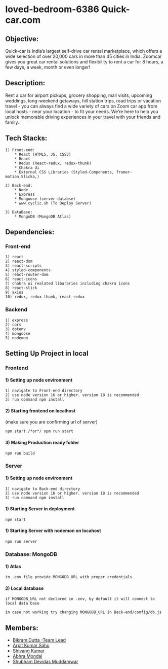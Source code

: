 # loved-bedroom-6386 Quick-car.com

## Objective:
Quick-car is India’s largest self-drive car rental marketplace, which offers a wide selection of over 20,000 cars in more than 45 cities in India. Zoomcar gives you great car rental solutions and flexibility to rent a car for 8 hours, a few days, a week, month or even longer!

## Description:

Rent a car for airport pickups, grocery shopping, mall visits, upcoming weddings, long-weekend getaways, hill station trips, road trips or vacation travel - you can always find a wide variety of cars on Zoom car app from local hosts - near your location - to fit your needs. We’re here to help you unlock memorable driving experiences in your travel with your friends and family.

## Tech Stacks:
    
    1) Front-end:
        * React (HTML5, JS, CSS3)
        * React
        * Redux (React-redux, redux-thunk)
        * Chakra Ui
        * External CSS Libraries (Styled-Components, framer-motion,Slicka,)

    2) Back-end:
        * Node
        * Express
        * Mongoose (server-databse)
        * www.cyclic.sh (To Deploy Server)

    3) DataBase:
        * MongoDB (MongoDB Atlas)

## Dependencies:

### Front-end

    1) react
    2) react-dom
    3) react-scripts
    4) styled-components
    5) react-router-dom
    6) react-icons
    7) chakra ui realated libararies including chakra icons
    8) react-slick
    9) axios
    10) redux, redux thunk, react-redux

### Backend

    1) express
    2) cors
    3) dotenv
    4) mongoose
    5) nodemon


## Setting Up Project in local

### Frontend

#### 1) Setting up node environment

    1) navigate to Front-end directory
    2) use node version 16 or higher. version 18 is recommended
    3) run command npm install

#### 2) Starting frontend on localhost
(make sure you are confirming url of server)

    npm start /*or*/ npm run start

#### 3) Making Production ready folder

    npm run build

### Server
#### 1) Setting up node environment

    1) navigate to Back-end directory
    2) use node version 16 or higher. version 18 is recommended
    3) run command npm install


#### 1) Starting Server in deployment

    npm start

#### 1) Starting Server with nodemon on locahost

    npm run server

### Database: MongoDB

#### 1) Atlas

    in .env file provide MONGODB_URL with proper credentials

#### 2) Local database

    if MONGODB_URL not declared in .env, by default it will connect to local data base

    in case not working try changing MONGODB_URL in Back-end/config/db.js


## Members:
* [Bikram Dutta -Team Lead](https://github.com/bikramboss8055)
* [Arpit Kumar Sahu](https://github.com/arpitkumarsahu)
* [Shivang Kumar](https://github.com/kshivang80)
* [Abhra Mondal](https://github.com/Abhra11)
* [Shubham Devidas Muddamwar](https://github.com/Shubham18598)



